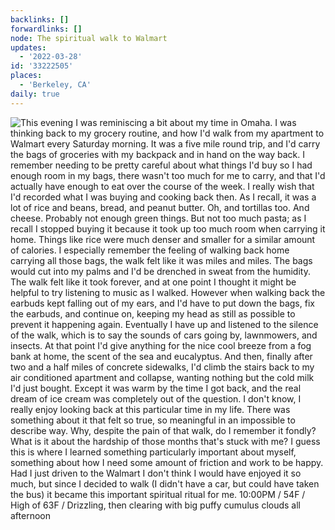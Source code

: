 ```yaml
---
backlinks: []
forwardlinks: []
node: The spiritual walk to Walmart
updates:
  - '2022-03-28'
id: '33222505'
places:
  - 'Berkeley, CA'
daily: true
---
```

![This evening I was reminiscing a bit about my time in Omaha. I was thinking back to my grocery routine, and how I'd walk from my apartment to Walmart every Saturday morning. It was a five mile round trip, and I'd carry the bags of groceries with my backpack and in hand on the way back. I remember needing to be pretty careful about what things I'd buy so I had enough room in my bags, there wasn't too much for me to carry, and that I'd actually have enough to eat over the course of the week. I really wish that I'd recorded what I was buying and cooking back then. As I recall, it was a lot of rice and beans, bread, and peanut butter. Oh, and tortillas too. And cheese. Probably not enough green things. But not too much pasta; as I recall I stopped buying it because it took up too much room when carrying it home. Things like rice were much denser and smaller for a similar amount of calories. I especially remember the feeling of walking back home carrying all those bags, the walk felt like it was miles and miles. The bags would cut into my palms and I'd be drenched in sweat from the humidity. The walk felt like it took forever, and at one point I thought it might be helpful to try listening to music as I walked. However when walking back the earbuds kept falling out of my ears, and I'd have to put down the bags, fix the earbuds, and continue on, keeping my head as still as possible to prevent it happening again. Eventually I have up and listened to the silence of the walk, which is to say the sounds of cars going by, lawnmowers, and insects. At that point I'd give anything for the nice cool breeze from a fog bank at home, the scent of the sea and eucalyptus. And then, finally after two and a half miles of concrete sidewalks, I'd climb the stairs back to my air conditioned apartment and collapse, wanting nothing but the cold milk I'd just bought. Except it was warm by the time I got back, and the real dream of ice cream was completely out of the question. I don't know, I really enjoy looking back at this particular time in my life. There was something about it that felt so true, so meaningful in an impossible to describe way. Why, despite the pain of that walk, do I remember it fondly? What is it about the hardship of those months that's stuck with me? I guess this is where I learned something particularly important about myself, something about how I need some amount of friction and work to be happy. Had I just driven to the Walmart I don't think I would have enjoyed it so much, but since I decided to walk (I didn't have a car, but could have taken the bus) it became this important spiritual ritual for me. 10:00PM / 54F / High of 63F / Drizzling, then clearing with big puffy cumulus clouds all afternoon](images/33222505/nxXvDUzWMQ-daily.webp "")
